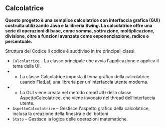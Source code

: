 Calcolatrice
-
**Questo progetto è una semplice calcolatrice con interfaccia grafica (GUI) costruita utilizzando Java e la libreria Swing. La calcolatrice offre una serie di operazioni di base, come somma, sottrazione, moltiplicazione, divisione, oltre a funzioni avanzate come esponenziazione, radice e percentuale.**

Struttura del Codice
Il codice è suddiviso in tre principali classi:

- `Calcolatrice` – La classe principale che avvia l'applicazione e applica il tema della UI.
- * La classe Calcolatrice imposta il tema grafico della calcolatrice usando FlatLaf, una libreria per un'interfaccia utente moderna.
- * La GUI viene creata nel metodo creaGUI() della classe AspettoCalcolatrice, che viene invocato nel thread dell'interfaccia utente.
- `AspettoCalcolatrice` – Gestisce l'aspetto grafico della calcolatrice, inclusa la creazione della finestra e dei bottoni
- `Stato` – Gestisce la logica delle operazioni matematiche.


